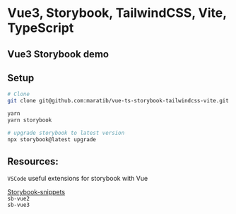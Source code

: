 # Vue3, Storybook, TailwindCSS, Vite, TypeScript

## Vue3 Storybook demo

## Setup

```bash
# Clone
git clone git@github.com:maratib/vue-ts-storybook-tailwindcss-vite.git

yarn
yarn storybook

# upgrade storybook to latest version
npx storybook@latest upgrade

```

## Resources:

`VSCode` useful extensions for storybook with Vue

[Storybook-snippets](https://marketplace.visualstudio.com/items?itemName=maratib.xpro-snippets)  
`sb-vue2`  
`sb-vue3`  
